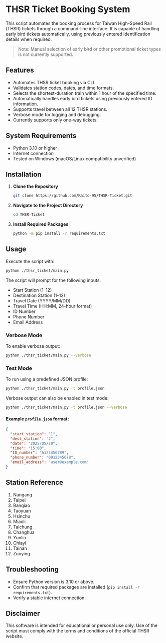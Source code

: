 # THSR Ticket Booking System

This script automates the booking process for Taiwan High-Speed Rail (THSR) tickets through a command-line interface. It is capable of handling early bird tickets automatically, using previously entered identification details when required.

> Note: Manual selection of early bird or other promotional ticket types is not currently supported.

## Features

- Automates THSR ticket booking via CLI.
- Validates station codes, dates, and time formats.
- Selects the shortest-duration train within 1 hour of the specified time.
- Automatically handles early bird tickets using previously entered ID information.
- Supports travel between all 12 THSR stations.
- Verbose mode for logging and debugging.
- Currently supports only one-way tickets.

## System Requirements

- Python 3.10 or higher
- Internet connection
- Tested on Windows (macOS/Linux compatibility unverified)

## Installation

1. **Clone the Repository**

   ```bash
   git clone https://github.com/Raito-95/THSR-Ticket.git
   ```

2. **Navigate to the Project Directory**

   ```bash
   cd THSR-Ticket
   ```

3. **Install Required Packages**

   ```bash
   python -m pip install -r requirements.txt
   ```

## Usage

Execute the script with:

```bash
python ./thsr_ticket/main.py
```

The script will prompt for the following inputs:

- Start Station (1–12)
- Destination Station (1–12)
- Travel Date (YYYY/MM/DD)
- Travel Time (HH\:MM, 24-hour format)
- ID Number
- Phone Number
- Email Address

### Verbose Mode

To enable verbose output:

```bash
python ./thsr_ticket/main.py --verbose
```

### Test Mode

To run using a predefined JSON profile:

```bash
python ./thsr_ticket/main.py -t profile.json
```

Verbose output can also be enabled in test mode:

```bash
python ./thsr_ticket/main.py -t profile.json --verbose
```

#### Example `profile.json` format:

```json
{
  "start_station": "1",
  "dest_station": "2",
  "date": "2025/05/20",
  "time": "15:00",
  "ID_number": "A123456789",
  "phone_number": "0912345678",
  "email_address": "user@example.com"
}
```

## Station Reference

1. Nangang
2. Taipei
3. Banqiao
4. Taoyuan
5. Hsinchu
6. Miaoli
7. Taichung
8. Changhua
9. Yunlin
10. Chiayi
11. Tainan
12. Zuoying

## Troubleshooting

- Ensure Python version is 3.10 or above.
- Confirm that required packages are installed (`pip install -r requirements.txt`).
- Verify a stable internet connection.

## Disclaimer

This software is intended for educational or personal use only. Use of the script must comply with the terms and conditions of the official THSR website.

